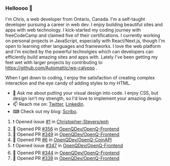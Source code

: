 ### Helloooo 👋

I'm Chris, a web developer from Ontario, Canada. I'm a self-taught developer pursuing a career in web dev. I enjoy building beautiful sites and apps with web technology.
I kick-started my coding journey with freeCodeCamp and claimed five of their certifications.  I currently working on personal projects in JavaScript, especially with React/Next.js, though I'm open to learning other languages and frameworks. I love the web platform and I'm excited by the powerful technolgies which can developers can efficiently build amazing sites and apps with. Lately I've been getting my feet wet with larger projects by contributing to https://github.com/Automattic/wp-calypso .

When I get down to coding, I enjoy the satisfaction of creating complex interaction and the eye candy of adding styles to my HTML. 

- 💬 Ask me about putting your visual design into code. I enjoy CSS, but design isn't my strength, so I'd love to implement your amazing design.
- 📫 Reach me on: [Twitter](https://twitter.com/Christo28120856), [Linkedin](https://www.linkedin.com/in/christopher-stevers-07b9a5204/).
- ⌨ Check out my blog: [Scribo](https://christopherstevers.cf).
<!--
**Christopher-Stevers/Christopher-Stevers** is a ✨ _special_ ✨ repository because its `README.md` (this file) appears on your GitHub profile.

Here are some ideas to get you started:

- 🔭 I’m currently working on ...
- 🌱 I’m currently learning ...
- 👯 I’m looking to collaborate on ...
- 🤔 I’m looking for help with ...
- 😄 Pronouns: ...
- ⚡ Fun fact: ...
-->

<!--START_SECTION:activity-->
1. ❗️ Opened issue [#1](https://github.com/Christopher-Stevers/eph/issues/1) in [Christopher-Stevers/eph](https://github.com/Christopher-Stevers/eph)
2. 💪 Opened PR [#356](https://github.com/OpenQDev/OpenQ-Frontend/pull/356) in [OpenQDev/OpenQ-Frontend](https://github.com/OpenQDev/OpenQ-Frontend)
3. 💪 Opened PR [#349](https://github.com/OpenQDev/OpenQ-Frontend/pull/349) in [OpenQDev/OpenQ-Frontend](https://github.com/OpenQDev/OpenQ-Frontend)
4. 💪 Opened PR [#6](https://github.com/OpenQDev/OpenQ-CoinAPI/pull/6) in [OpenQDev/OpenQ-CoinAPI](https://github.com/OpenQDev/OpenQ-CoinAPI)
5. ❗️ Opened issue [#347](https://github.com/OpenQDev/OpenQ-Frontend/issues/347) in [OpenQDev/OpenQ-Frontend](https://github.com/OpenQDev/OpenQ-Frontend)
6. 💪 Opened PR [#344](https://github.com/OpenQDev/OpenQ-Frontend/pull/344) in [OpenQDev/OpenQ-Frontend](https://github.com/OpenQDev/OpenQ-Frontend)
7. 💪 Opened PR [#339](https://github.com/OpenQDev/OpenQ-Frontend/pull/339) in [OpenQDev/OpenQ-Frontend](https://github.com/OpenQDev/OpenQ-Frontend)
<!--END_SECTION:activity-->
